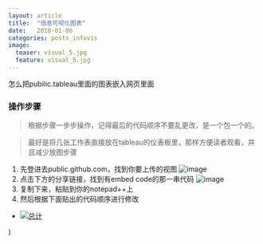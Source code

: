 ```yaml
---
layout: article
title:  "信息可视化图表"
date:   2018-01-06
categories: posts_infovis
image:
  teaser: visual_5.jpg
  feature: visual_5.jpg
---
```

怎么把pubilic.tableau里面的图表嵌入网页里面

### 操作步骤

> 根据步骤一步步操作，记得最后的代码顺序不要乱更改，是一个包一个的。

> 最好是将几张工作表直接放在tableau的仪表板里，那样方便读者观看，并且减少放图步骤

1. 先登进去public.github.com，找到你要上传的视图
![image](https://kristina579.github.io/images/share.jpg)
2. 点击下方的分享链接，找到有embed code的那一串代码
![image](https://kristina579.github.io/images/load.jpg)
3. 复制下来，粘贴到你的notepad++上
4. 然后根据下面贴出的代码顺序进行修改

- <div class='tableauPlaceholder' id='viz1515242650823' style='position: relative'>
        <noscript><a href='#'><img alt='总计 '
		src='https:&#47;&#47;public.tableau.com&#47;static&#47;images&#47;4_&#47;4_540&#47;sheet3&#47;1_rss.png' style='border: none' /></a>
		</noscript>
		<object class='tableauViz'  style='display:none;'><param name='host_url' value='https%3A%2F%2Fpublic.tableau.com%2F' /> <param name='embed_code_version' value='3' /> <param name='site_root' value='' /><param name='name' value='4_540&#47;sheet3' /><param name='tabs' value='no' /><param name='toolbar' value='yes' /><param name='static_image' value='https:&#47;&#47;public.tableau.com&#47;static&#47;images&#47;4_&#47;4_540&#47;sheet3&#47;1.png' /> <param name='animate_transition' value='yes' /><param name='display_static_image' value='yes' /><param name='display_spinner' value='yes' /><param name='display_overlay' value='yes' /><param name='display_count' value='yes' />
		</object>
</div>                
<script type='text/javascript'>                    var divElement = document.getElementById('viz1515242650823');                    var vizElement = divElement.getElementsByTagName('object')[0];                    vizElement.style.width='100%';vizElement.style.height=(divElement.offsetWidth*0.75)+'px';                    var scriptElement = document.createElement('script');                    scriptElement.src = 'https://public.tableau.com/javascripts/api/viz_v1.js';                    vizElement.parentNode.insertBefore(scriptElement, vizElement);                
</script>)


